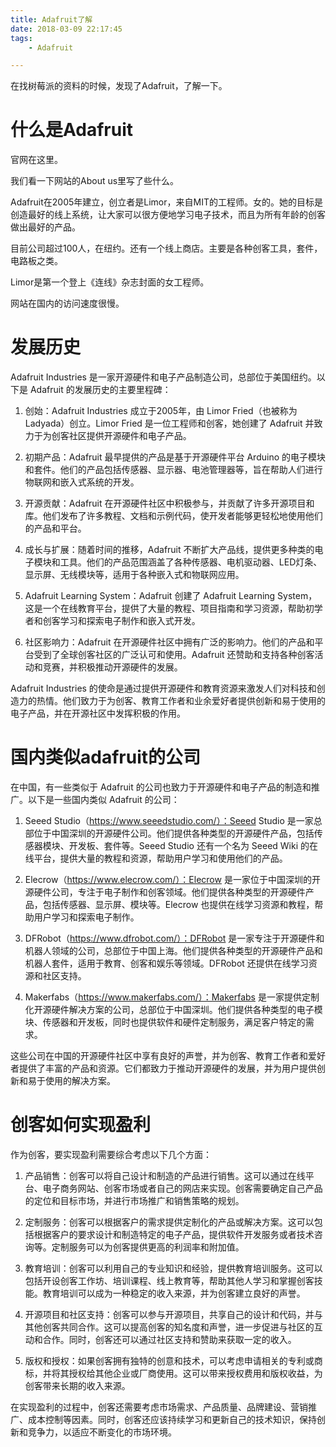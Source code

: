 ```yaml
---
title: Adafruit了解
date: 2018-03-09 22:17:45
tags:
	- Adafruit

---
```




在找树莓派的资料的时候，发现了Adafruit，了解一下。

# 什么是Adafruit

官网在这里。

我们看一下网站的About us里写了些什么。

Adafruit在2005年建立，创立者是Limor，来自MIT的工程师。女的。她的目标是创造最好的线上系统，让大家可以很方便地学习电子技术，而且为所有年龄的创客做出最好的产品。

目前公司超过100人，在纽约。还有一个线上商店。主要是各种创客工具，套件，电路板之类。

Limor是第一个登上《连线》杂志封面的女工程师。

网站在国内的访问速度很慢。

# 发展历史

Adafruit Industries 是一家开源硬件和电子产品制造公司，总部位于美国纽约。以下是 Adafruit 的发展历史的主要里程碑：

1. 创始：Adafruit Industries 成立于2005年，由 Limor Fried（也被称为 Ladyada）创立。Limor Fried 是一位工程师和创客，她创建了 Adafruit 并致力于为创客社区提供开源硬件和电子产品。

2. 初期产品：Adafruit 最早提供的产品是基于开源硬件平台 Arduino 的电子模块和套件。他们的产品包括传感器、显示器、电池管理器等，旨在帮助人们进行物联网和嵌入式系统的开发。

3. 开源贡献：Adafruit 在开源硬件社区中积极参与，并贡献了许多开源项目和库。他们发布了许多教程、文档和示例代码，使开发者能够更轻松地使用他们的产品和平台。

4. 成长与扩展：随着时间的推移，Adafruit 不断扩大产品线，提供更多种类的电子模块和工具。他们的产品范围涵盖了各种传感器、电机驱动器、LED灯条、显示屏、无线模块等，适用于各种嵌入式和物联网应用。

5. Adafruit Learning System：Adafruit 创建了 Adafruit Learning System，这是一个在线教育平台，提供了大量的教程、项目指南和学习资源，帮助初学者和创客学习和探索电子制作和嵌入式开发。

6. 社区影响力：Adafruit 在开源硬件社区中拥有广泛的影响力。他们的产品和平台受到了全球创客社区的广泛认可和使用。Adafruit 还赞助和支持各种创客活动和竞赛，并积极推动开源硬件的发展。

Adafruit Industries 的使命是通过提供开源硬件和教育资源来激发人们对科技和创造力的热情。他们致力于为创客、教育工作者和业余爱好者提供创新和易于使用的电子产品，并在开源社区中发挥积极的作用。

# 国内类似adafruit的公司

在中国，有一些类似于 Adafruit 的公司也致力于开源硬件和电子产品的制造和推广。以下是一些国内类似 Adafruit 的公司：

1. Seeed Studio（https://www.seeedstudio.com/）：Seeed Studio 是一家总部位于中国深圳的开源硬件公司。他们提供各种类型的开源硬件产品，包括传感器模块、开发板、套件等。Seeed Studio 还有一个名为 Seeed Wiki 的在线平台，提供大量的教程和资源，帮助用户学习和使用他们的产品。

2. Elecrow（https://www.elecrow.com/）：Elecrow 是一家位于中国深圳的开源硬件公司，专注于电子制作和创客领域。他们提供各种类型的开源硬件产品，包括传感器、显示屏、模块等。Elecrow 也提供在线学习资源和教程，帮助用户学习和探索电子制作。

3. DFRobot（https://www.dfrobot.com/）：DFRobot 是一家专注于开源硬件和机器人领域的公司，总部位于中国上海。他们提供各种类型的开源硬件产品和机器人套件，适用于教育、创客和娱乐等领域。DFRobot 还提供在线学习资源和社区支持。

4. Makerfabs（https://www.makerfabs.com/）：Makerfabs 是一家提供定制化开源硬件解决方案的公司，总部位于中国深圳。他们提供各种类型的电子模块、传感器和开发板，同时也提供软件和硬件定制服务，满足客户特定的需求。

这些公司在中国的开源硬件社区中享有良好的声誉，并为创客、教育工作者和爱好者提供了丰富的产品和资源。它们都致力于推动开源硬件的发展，并为用户提供创新和易于使用的解决方案。

# 创客如何实现盈利

作为创客，要实现盈利需要综合考虑以下几个方面：

1. 产品销售：创客可以将自己设计和制造的产品进行销售。这可以通过在线平台、电子商务网站、创客市场或者自己的网店来实现。创客需要确定自己产品的定位和目标市场，并进行市场推广和销售策略的规划。

2. 定制服务：创客可以根据客户的需求提供定制化的产品或解决方案。这可以包括根据客户的要求设计和制造特定的电子产品，提供软件开发服务或者技术咨询等。定制服务可以为创客提供更高的利润率和附加值。

3. 教育培训：创客可以利用自己的专业知识和经验，提供教育培训服务。这可以包括开设创客工作坊、培训课程、线上教育等，帮助其他人学习和掌握创客技能。教育培训可以成为一种稳定的收入来源，并为创客建立良好的声誉。

4. 开源项目和社区支持：创客可以参与开源项目，共享自己的设计和代码，并与其他创客共同合作。这可以提高创客的知名度和声誉，进一步促进与社区的互动和合作。同时，创客还可以通过社区支持和赞助来获取一定的收入。

5. 版权和授权：如果创客拥有独特的创意和技术，可以考虑申请相关的专利或商标，并将其授权给其他企业或厂商使用。这可以带来授权费用和版权收益，为创客带来长期的收入来源。

在实现盈利的过程中，创客还需要考虑市场需求、产品质量、品牌建设、营销推广、成本控制等因素。同时，创客还应该持续学习和更新自己的技术知识，保持创新和竞争力，以适应不断变化的市场环境。